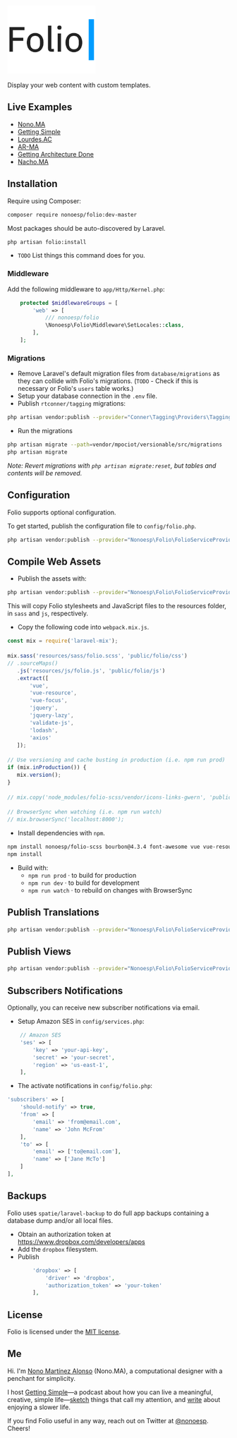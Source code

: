 <img src="assets/folio@2x.gif?reload2" alt="Folio for Laravel logo." width="200px">

Display your web content with custom templates.

## Live Examples

- [Nono.MA](https://nono.ma)
- [Getting Simple](https://gettingsimple.com)
- [Lourdes.AC](https://lourdes.ac)
- [AR-MA](https://ar-ma.net)
- [Getting Architecture Done](http://gettingarchitecturedone.com/writing)
- [Nacho.MA](https://nacho.ma)

## Installation

Require using Composer:

```bash
composer require nonoesp/folio:dev-master
```

Most packages should be auto-discovered by Laravel.

```bash
php artisan folio:install
```

- `TODO` List things this command does for you.

### Middleware

Add the following middleware to `app/Http/Kernel.php`:

```php
    protected $middlewareGroups = [
        'web' => [
            /// nonoesp/folio
            \Nonoesp\Folio\Middleware\SetLocales::class,
        ],
    ];
```

### Migrations

- Remove Laravel's default migration files from `database/migrations` as they can collide with Folio's migrations. (`TODO` - Check if this is necessary or Folio's `users` table works.)
- Setup your database connection in the `.env` file.
- Publish `rtconner/tagging` migrations:

```bash
php artisan vendor:publish --provider="Conner\Tagging\Providers\TaggingServiceProvider"
```

- Run the migrations

```bash
php artisan migrate --path=vendor/mpociot/versionable/src/migrations
php artisan migrate
```

*Note: Revert migrations with `php artisan migrate:reset`, but tables and contents will be removed.*

## Configuration

Folio supports optional configuration.

To get started, publish the configuration file to `config/folio.php`.

```bash
php artisan vendor:publish --provider="Nonoesp\Folio\FolioServiceProvider" --tag=config
```

## Compile Web Assets

- Publish the assets with:

```bash
php artisan vendor:publish --provider="Nonoesp\Folio\FolioServiceProvider" --tag=dev-assets
```

This will copy Folio stylesheets and JavaScript files to the resources folder, in `sass` and `js`, respectively.

- Copy the following code into `webpack.mix.js`.

```javascript
const mix = require('laravel-mix');

mix.sass('resources/sass/folio.scss', 'public/folio/css')
// .sourceMaps()
   .js('resources/js/folio.js', 'public/folio/js')
   .extract([
       'vue',
       'vue-resource',
       'vue-focus',
       'jquery',
       'jquery-lazy',
       'validate-js',
       'lodash',
       'axios'
   ]);

// Use versioning and cache busting in production (i.e. npm run prod)
if (mix.inProduction()) {
   mix.version();
}

// mix.copy('node_modules/folio-scss/vendor/icons-links-gwern', 'public/folio/icons');

// BrowserSync when watching (i.e. npm run watch)
// mix.browserSync('localhost:8000');
```

- Install dependencies with `npm`.

```bash
npm install nonoesp/folio-scss bourbon@4.3.4 font-awesome vue vue-resource vue-focus lodash jquery jquery-lazy validate-js vuedraggable
npm install
```

- Build with:
  - `npm run prod` · to build for production
  - `npm run dev` · to build for development
  - `npm run watch` · to rebuild on changes with BrowserSync

## Publish Translations

```bash
php artisan vendor:publish --provider="Nonoesp\Folio\FolioServiceProvider" --tag=lang
```

## Publish Views

```bash
php artisan vendor:publish --provider="Nonoesp\Folio\FolioServiceProvider" --tag=views
```

## Subscribers Notifications

Optionally, you can receive new subscriber notifications via email.

- Setup Amazon SES in `config/services.php`:

```php
	// Amazon SES
	'ses' => [
        'key' => 'your-api-key',
    	'secret' => 'your-secret',
    	'region' => 'us-east-1',
	],
```

- The activate notifications in `config/folio.php`:

```php
'subscribers' => [
    'should-notify' => true,
    'from' => [
        'email' => 'from@email.com',
        'name' => 'John McFrom'
    ],
    'to' => [
        'email' => ['to@email.com'],
        'name' => ['Jane McTo']
    ]
],
```

## Backups

Folio uses `spatie/laravel-backup` to do full app backups containing a database dump and/or all local files.

- Obtain an authorization token at https://www.dropbox.com/developers/apps
- Add the `dropbox` filesystem.
- Publish

```php
        'dropbox' => [
            'driver' => 'dropbox',
            'authorization_token' => 'your-token'
        ],
```

## License

Folio is licensed under the [MIT license](http://opensource.org/licenses/MIT).

## Me

Hi. I'm [Nono Martínez Alonso](https://nono.ma/about) (Nono.MA), a computational designer with a penchant for simplicity.

I host [Getting Simple](https://gettingsimple.com)—a podcast about how you can live a meaningful, creative, simple life—[sketch](https://sketch.nono.ma) things that call my attention, and [write](https://gettingsimple.com/writing) about enjoying a slower life.

If you find Folio useful in any way, reach out on Twitter at [@nonoesp](https://twitter.com/nonoesp). Cheers!
